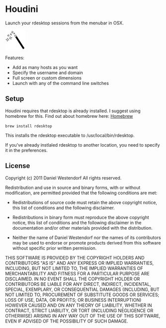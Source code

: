 Houdini
=======
Launch your rdesktop sessions from the menubar in OSX.

![Alt Houdini](https://github.com/danielwestendorf/Houdini/raw/master/64.png)

Features:
* Add as many hosts as you want
* Specify the username and domain
* Full screen or custom dimensions
* Launch with any of the command line switches

## Setup
Houdini requires that rdesktop is already installed. I suggest using homebrew for this.
Find out about homebrew here: <a href="http://mxcl.github.com/homebrew/">Homebrew</a>

<code>brew install rdesktop</code>

This installs the rdesktop executable to /usr/local/bin/rdesktop.

If you've already instlaled rdesktop to another location, you need to specify it in the preferences.


License
----------
Copyright (c) 2011 Daniel Westendorf
All rights reserved.

Redistribution and use in source and binary forms, with or without modification,
are permitted provided that the following conditions are met:

* Redistributions of source code must retain the above copyright notice, this list
of conditions and the following disclaimer.

* Redistributions in binary form must reproduce the above copyright notice, this
list of conditions and the following disclaimer in the documentation and/or other
materials provided with the distribution.

* Neither the name of Daniel Westendorf nor the names of its contributors may be used to
endorse or promote products derived from this software without specific prior
written permission.

THIS SOFTWARE IS PROVIDED BY THE COPYRIGHT HOLDERS AND CONTRIBUTORS "AS IS" AND ANY
EXPRESS OR IMPLIED WARRANTIES, INCLUDING, BUT NOT LIMITED TO, THE IMPLIED WARRANTIES
OF MERCHANTABILITY AND FITNESS FOR A PARTICULAR PURPOSE ARE DISCLAIMED. IN NO EVENT
SHALL THE COPYRIGHT HOLDER OR CONTRIBUTORS BE LIABLE FOR ANY DIRECT, INDIRECT,
INCIDENTAL, SPECIAL, EXEMPLARY, OR CONSEQUENTIAL DAMAGES (INCLUDING, BUT NOT LIMITED
TO, PROCUREMENT OF SUBSTITUTE GOODS OR SERVICES; LOSS OF USE, DATA, OR PROFITS; OR
BUSINESS INTERRUPTION) HOWEVER CAUSED AND ON ANY THEORY OF LIABILITY, WHETHER IN
CONTRACT, STRICT LIABILITY, OR TORT (INCLUDING NEGLIGENCE OR OTHERWISE) ARISING IN
ANY WAY OUT OF THE USE OF THIS SOFTWARE, EVEN IF ADVISED OF THE POSSIBILITY OF SUCH
DAMAGE.